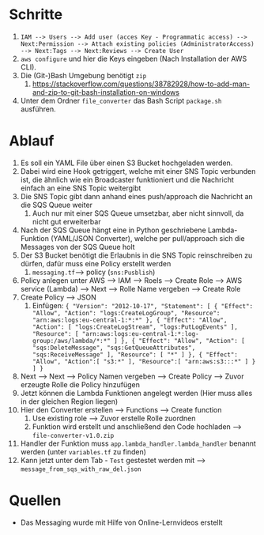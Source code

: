 # Schritte
1. ``IAM --> Users --> Add user (acces Key - Programmatic access) --> Next:Permission --> Attach existing policies (AdministratorAccess)  --> Next:Tags --> Next:Reviews --> Create User``
2. ``aws configure`` und hier die Keys eingeben (Nach Installation der AWS CLI).
3. Die (Git-)Bash Umgebung benötigt ``zip``
   1. https://stackoverflow.com/questions/38782928/how-to-add-man-and-zip-to-git-bash-installation-on-windows
4. Unter dem Ordner ``file_converter`` das Bash Script ``package.sh`` ausführen.

# Ablauf
1. Es soll ein YAML File über einen S3 Bucket hochgeladen werden.
2. Dabei wird eine Hook getriggert, welche mit einer SNS Topic verbunden ist, die ähnlich wie ein Broadcaster funktioniert und die Nachricht einfach an eine SNS Topic weitergibt
3. Die SNS Topic gibt dann anhand eines push/approach die Nachricht an die SQS Queue weiter
   1. Auch nur mit einer SQS Queue umsetzbar, aber nicht sinnvoll, da nicht gut erweiterbar
4. Nach der SQS Queue hängt eine in Python geschriebene Lambda-Funktion (YAML/JSON Converter), welche per pull/approach sich die Messages von der SQS Queue holt
5. Der S3 Bucket benötigt die Erlaubnis in die SNS Topic reinschreiben zu dürfen, dafür muss eine Policy erstellt werden
   1. ``messaging.tf``--> policy (``sns:Pusblish``)
6. Policy anlegen unter AWS --> IAM --> Roels --> Create Role --> AWS service (Lambda) --> Next --> Rolle Name vergeben --> Create Role
7. Create Policy --> JSON 
   1. Einfügen:
   ``
  {
    "Version": "2012-10-17",
    "Statement": [
        {
            "Effect": "Allow",
            "Action": "logs:CreateLogGroup",
            "Resource": "arn:aws:logs:eu-central-1:*:*"
        },
        {
            "Effect": "Allow",
            "Action": [
                "logs:CreateLogStream",
                "logs:PutLogEvents"
            ],
            "Resource": [
                "arn:aws:logs:eu-central-1:*:log-group:/aws/lambda/*:*"
            ]
        },
        {
            "Effect": "Allow",
            "Action": [
              "sqs:DeleteMessage",
              "sqs:GetQueueAttributes",
              "sqs:ReceiveMessage"
            ],
            "Resource": [
              "*"
            ]
        },
        {
            "Effect": "Allow",
            "Action":[
                "s3:*"
            ],
            "Resource":[
                "arn:aws:s3:::*"
            ]
        }
    ]
  }
  ``
8. Next --> Next --> Policy Namen vergeben --> Create Policy --> Zuvor erzeugte Rolle die Policy hinzufügen
9. Jetzt können die Lambda Funktionen angelegt werden (Hier muss alles in der gleichen Region liegen)
10. Hier den Converter erstellen --> Functions --> Create function
    1.  Use existing role --> Zuvor erstelle Rolle zuordnen
    2.  Funktion wird erstellt und anschließend den Code hochladen --> ``file-converter-v1.0.zip``
11. Handler der Funktion muss ``app.lambda_handler.lambda_handler`` benannt werden (unter ``variables.tf`` zu finden)
12. Kann jetzt unter dem Tab - ``Test`` gestestet werden mit --> ``message_from_sqs_with_raw_del.json``
# Quellen
- Das Messaging wurde mit Hilfe von Online-Lernvideos erstellt